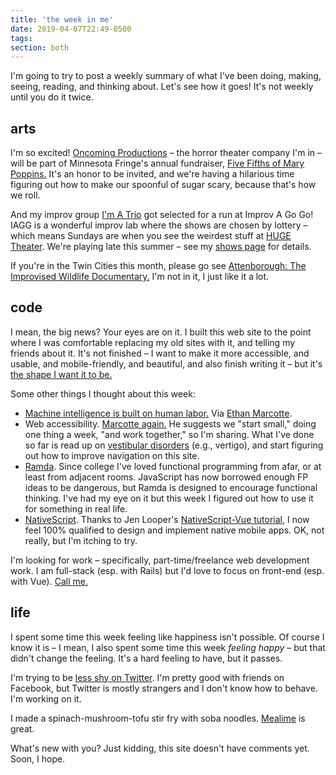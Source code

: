 ```yaml
---
title: 'the week in me'
date: 2019-04-07T22:49-0500
tags:
section: both
---
```


I'm going to try to post a weekly summary of what I've been doing, making,
seeing, reading, and thinking about. Let's see how it goes! It's not
weekly until you do it twice.

## arts

I'm so excited! [Oncoming Productions][oncoming] –
the horror theater company I'm in – will be
part of Minnesota Fringe's annual fundraiser,
[Five Fifths of Mary Poppins.][poppins] It's an honor to be
invited, and we're having a hilarious time figuring out how to make our
spoonful of sugar scary, because that's how we roll.

And my improv group [I'm A Trio][trio] got selected for a run at
Improv A Go Go! IAGG is a wonderful improv lab
where the shows are chosen by lottery – which means Sundays are when
you see the weirdest stuff at [HUGE Theater][huge]. We're playing late
this summer – see my [shows page][shows] for details.

If you're in the Twin Cities this month, please go see
[Attenborough: The Improvised Wildlife Documentary.][attenborough]
I'm not in it, I just like it a lot.

## code

I mean, the big news? Your eyes are on it. I built this web site to the
point where I was comfortable replacing my old sites with it, and
telling my friends about it. It's not finished – I want to make it more
accessible, and usable, and mobile-friendly, and beautiful, and also
finish writing
it – but it's [the shape I want it to be.][one-brain]

Some other things I thought about this week:

- [Machine intelligence is built on human labor.][kenya-ai]
  Via [Ethan Marcotte][trainers].
- Web accessibility. [Marcotte again.][web-we-broke] He suggests we "start
  small," doing one thing a week, "and work together," so I'm sharing.
  What I've done so far is read up on [vestibular disorders][vestibular]
  (e.g., vertigo), and start figuring out how to improve navigation on
  this site.
- [Ramda][]. Since college I've loved functional programming from afar, or
  at least from adjacent rooms. JavaScript has now borrowed enough FP
  ideas to be dangerous, but Ramda is designed to encourage functional
  thinking. I've had my eye on it but this week I figured out how to
  use it for something in real life.
- [NativeScript][]. Thanks to Jen Looper's [NativeScript-Vue tutorial][ns-vue],
  I now feel 100% qualified to design and implement native mobile apps. OK, not
  really, but I'm itching to try.

I'm looking for work – specifically, part-time/freelance web development
work. I am full-stack (esp. with Rails) but I'd love to focus on front-end
(esp. with Vue). [Call me.][links]

## life

I spent some time this week feeling like happiness isn't possible. Of course
I know it is – I mean, I also spent some time this week _feeling happy_ –
but that didn't
change the feeling. It's a hard feeling to have, but it passes.

I'm trying to be [less shy on Twitter][twitter]. I'm pretty good with friends
on Facebook, but Twitter is mostly strangers and I don't know how to behave.
I'm working on it.

I made a spinach-mushroom-tofu stir fry with soba noodles. [Mealime][]
is great.

What's new with you? Just kidding, this site doesn't have comments yet.
Soon, I hope.

[oncoming]: https://www.facebook.com/oncomingpro/
[poppins]: https://www.minnesotafringe.org/event-calendar/five-fifths
[trio]: https://www.facebook.com/pg/imatrio
[shows]: https://www.erikostrom.com/arts/shows
[huge]: http://www.hugetheater.com
[spamalot]: https://ordway.org/event/monty-pythons-spamalot/
[attenborough]: https://www.hugetheater.com/event/attenborough-the-improvised-wildlife-documentary-2019-03-15-2019-04-05/
[one-brain]: https://www.erikostrom.com/arts/words/one-brain
[kenya-ai]: https://www.bbc.com/news/technology-46055595
[trainers]: https://ethanmarcotte.com/wrote/trainers/
[web-we-broke]: https://ethanmarcotte.com/wrote/the-web-we-broke/
[vestibular]: https://alistapart.com/article/accessibility-for-vestibular
[ramda]: https://ramdajs.com
[nativescript]: https://www.nativescript.org
[ns-vue]: https://nsvue-workshop.netlify.com
[links]: https://www.erikostrom.com/code/links
[twitter]: https://twitter.com/erikostrom
[mealime]: https://www.mealime.com
